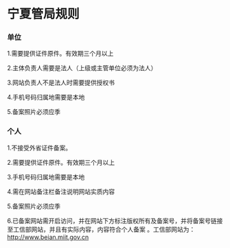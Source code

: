 

# 宁夏管局规则

### 单位

1.需要提供证件原件。有效期三个月以上                                                                                                              

2.主体负责人需要是法人（上级或主管单位必须为法人）                                                                                                                                               

3.网站负责人不是法人时需要提供授权书                                                                                                                                                                                                                                         

4.手机号码归属地需要是本地                                                                                                                                    

5.备案照片必须应季

### 个人

1.不接受外省证件备案。                                                                                                              

2.需要提供证件原件。有效期三个月以上                                                                                                                       

3.手机号码归属地需要是本地                                                                                                           

4.需在网站备注栏备注说明网站实质内容                                                                                      

5.备案照片必须应季                                                                                               

6.已备案网站需开启访问，并在网站下方标注版权所有及备案号，并将备案号链接至工信部网站，并且有实际内容，内容符合个人备案 。工信部网站为：http://www.beian.miit.gov.cn
